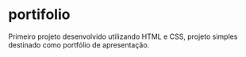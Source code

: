 # portifolio
Primeiro projeto desenvolvido utilizando HTML e CSS, projeto simples destinado como portfólio de apresentação.

